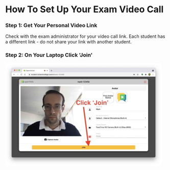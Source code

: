 # How To Set Up Your Exam Video Call

### Step 1: Get Your Personal Video Link
Check with the exam administrator for your video call link.  Each student has a different link - do not share your link with another student.

### Step 2: On Your Laptop Click 'Join'


<img src="desktop-join.jpg" height="320" />

